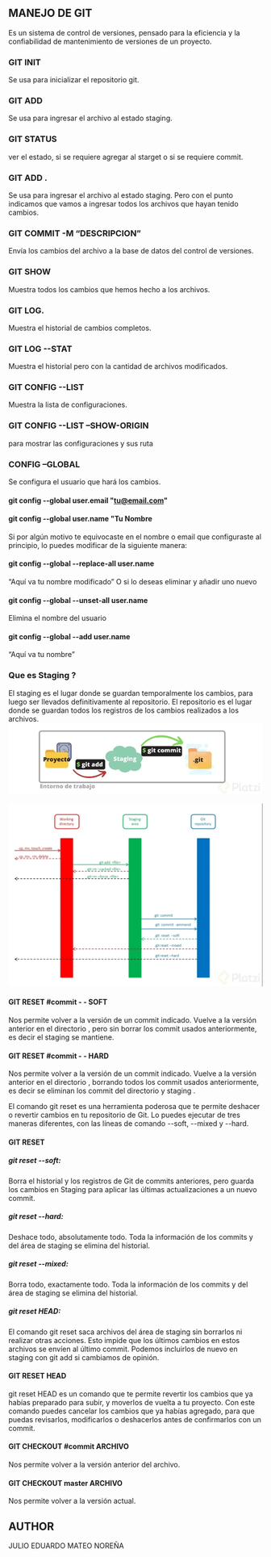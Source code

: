 ## MANEJO DE GIT

Es un sistema de control de versiones, pensado para la eficiencia y la confiabilidad de mantenimiento de versiones de un proyecto.

### GIT INIT
Se usa para inicializar el repositorio git.

### GIT ADD
Se usa para ingresar el archivo al estado staging.

### GIT STATUS
ver el estado, si se requiere agregar al starget o si se requiere commit.

### GIT ADD .
Se usa para ingresar el archivo al estado staging. Pero con el punto indicamos que vamos a ingresar todos los archivos que hayan tenido cambios.

### GIT COMMIT -M “DESCRIPCION”
Envía los cambios del archivo a la base de datos del control de versiones.

### GIT SHOW
Muestra todos los cambios que hemos hecho a los archivos.

### GIT LOG.
Muestra el historial de cambios completos.

### GIT LOG --STAT
Muestra el historial pero con la cantidad de archivos modificados.

### GIT CONFIG --LIST
Muestra la lista de configuraciones.

### GIT CONFIG --LIST  –SHOW-ORIGIN
para mostrar las configuraciones y sus ruta

### CONFIG –GLOBAL
Se configura el usuario que hará los cambios.

#### git config --global user.email "tu@email.com"
#### git config --global user.name "Tu Nombre

Si por algún motivo te equivocaste en el nombre o email que configuraste al principio, lo puedes modificar de la siguiente manera:

#### git config --global --replace-all user.name 
“Aquí va tu nombre modificado”
O si lo deseas eliminar y añadir uno nuevo

#### git config --global --unset-all user.name
Elimina el nombre del usuario
#### git config --global --add user.name 
“Aquí va tu nombre”

### Que es Staging ?

El staging es el lugar donde se guardan temporalmente los cambios, para luego ser llevados definitivamente al repositorio. El repositorio es el lugar donde se guardan todos los registros de los cambios realizados a los archivos.
![img_1.png](img_1.png)

![img.png](img.png)

#### GIT RESET   #commit - - SOFT

Nos permite volver a la versión de un commit indicado. Vuelve a la versión anterior en el directorio , pero sin borrar los commit usados anteriormente, es decir el staging se mantiene.

#### GIT RESET  #commit - - HARD
Nos permite volver a la versión de un commit indicado. Vuelve a la versión anterior en el directorio , borrando todos los commit usados anteriormente, es decir se eliminan los commit del directorio y staging .

El comando git reset es una herramienta poderosa que te permite deshacer o revertir cambios en tu repositorio de Git. Lo puedes ejecutar de tres maneras diferentes, con las líneas de comando --soft, --mixed y --hard.


#### GIT RESET


##### git reset --soft: 
Borra el historial y los registros de Git de commits anteriores, pero guarda los cambios en Staging para aplicar las últimas actualizaciones a un nuevo commit.

##### git reset --hard: 
Deshace todo, absolutamente todo. Toda la información de los commits y del área de staging se elimina del historial.

##### git reset --mixed: 
Borra todo, exactamente todo. Toda la información de los commits y del área de staging se elimina del historial.

##### git reset HEAD: 
El comando git reset saca archivos del área de staging sin borrarlos ni realizar otras acciones. Esto impide que los últimos cambios en estos archivos se envíen al último commit. Podemos incluirlos de nuevo en staging con git add si cambiamos de opinión.


#### GIT RESET HEAD
git reset HEAD es un comando que te permite revertir los cambios que ya habías preparado para subir, y moverlos de vuelta a tu proyecto. Con este comando puedes cancelar los cambios que ya habías agregado, para que puedas revisarlos, modificarlos o deshacerlos antes de confirmarlos con un commit.

#### GIT CHECKOUT  #commit ARCHIVO
Nos permite volver  a la versión anterior del archivo.


#### GIT CHECKOUT  master ARCHIVO
Nos permite volver  a la versión actual.








## AUTHOR
JULIO EDUARDO MATEO NOREÑA



